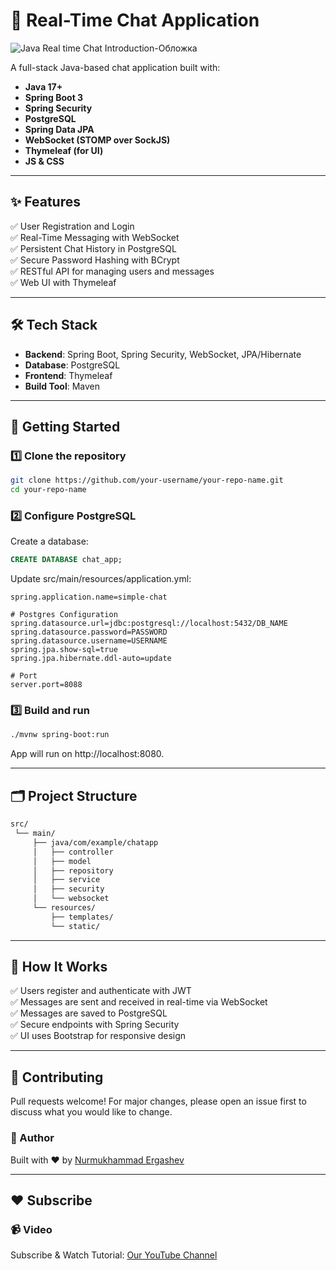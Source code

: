 ﻿# 📱 Real-Time Chat Application
![Java Real time Chat Introduction-Обложка](https://github.com/user-attachments/assets/0eb9db88-6e1f-4d62-8098-abd8584dcc31)

A full-stack Java-based chat application built with:

- **Java 17+**
- **Spring Boot 3**
- **Spring Security**
- **PostgreSQL**
- **Spring Data JPA**
- **WebSocket (STOMP over SockJS)**
- **Thymeleaf (for UI)**
- **JS & CSS**

---

## ✨ Features

✅ User Registration and Login  
✅ Real-Time Messaging with WebSocket  
✅ Persistent Chat History in PostgreSQL  
✅ Secure Password Hashing with BCrypt  
✅ RESTful API for managing users and messages  
✅ Web UI with Thymeleaf

---

## 🛠️ Tech Stack

- **Backend**: Spring Boot, Spring Security, WebSocket, JPA/Hibernate
- **Database**: PostgreSQL
- **Frontend**: Thymeleaf
- **Build Tool**: Maven

---

## 🚀 Getting Started

### 1️⃣ Clone the repository

```bash
git clone https://github.com/your-username/your-repo-name.git
cd your-repo-name
```

### 2️⃣ Configure PostgreSQL
Create a database:

``` sql
CREATE DATABASE chat_app;
```

Update src/main/resources/application.yml:

``` properties
spring.application.name=simple-chat

# Postgres Configuration
spring.datasource.url=jdbc:postgresql://localhost:5432/DB_NAME
spring.datasource.password=PASSWORD
spring.datasource.username=USERNAME
spring.jpa.show-sql=true
spring.jpa.hibernate.ddl-auto=update

# Port
server.port=8088
```

### 3️⃣ Build and run

``` bash
./mvnw spring-boot:run
```

App will run on http://localhost:8080.

---
## 🗂️ Project Structure

```css
src/
 └── main/
     ├── java/com/example/chatapp
     │   ├── controller
     │   ├── model
     │   ├── repository
     │   ├── service
     │   ├── security
     │   └── websocket
     └── resources/
         ├── templates/
         └── static/
```

---
## 💬 How It Works

✅ Users register and authenticate with JWT <br>
✅ Messages are sent and received in real-time via WebSocket <br>
✅ Messages are saved to PostgreSQL <br>
✅ Secure endpoints with Spring Security <br>
✅ UI uses Bootstrap for responsive design <br>

---

## 🤝 Contributing
Pull requests welcome! For major changes, please open an issue first to discuss what you would like to change.

### 📌 Author
Built with ❤️ by <a href="http://encode.uz">Nurmukhammad Ergashev</a>

---

## ❤️ Subscribe

### 📹 Video
Subscribe & Watch Tutorial: <a href="https://youtu.be/MncQe6y3VGg">Our YouTube Channel</a>
